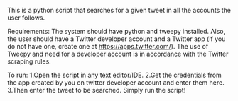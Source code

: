 This is a python script that searches for a given tweet in all the accounts the user follows.

Requirements:
The system should have python and tweepy installed. Also, the user should have a Twitter developer account and a Twitter app (if you do not have one, create one at https://apps.twitter.com/). The use of Tweepy and need for a developer account is in accordance with the Twitter scraping rules.

To run:
1.Open the script in any text editor/IDE.
2.Get the credentials from the app created by you on twitter developer account and enter them here.
3.Then enter the tweet to be searched.
Simply run the script!


